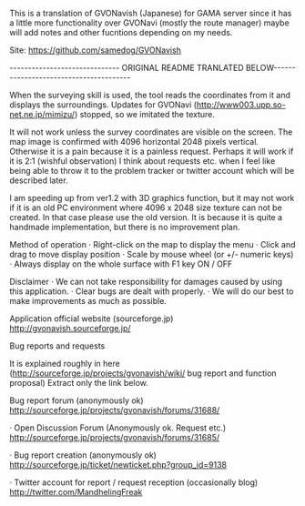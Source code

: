 This is a translation of GVONavish (Japanese) for GAMA server since it has a little more functionality
over GVONavi (mostly the route manager) maybe will add notes and other fucntions depending on my needs.

Site:
https://github.com/samedog/GVONavish


------------------------------ ORIGINAL README TRANLATED BELOW---------------------------------------


When the surveying skill is used, the tool reads the coordinates from it and displays the surroundings.
Updates for GVONavi (http://www003.upp.so-net.ne.jp/mimizu/) stopped, so we imitated the texture.


It will not work unless the survey coordinates are visible on the screen.
The map image is confirmed with 4096 horizontal 2048 pixels vertical.
Otherwise it is a pain because it is a painless request. Perhaps it will work if it is 2:1 (wishful observation)
I think about requests etc. when I feel like being able to throw it to the problem tracker or twitter account which will be described later.

I am speeding up from ver1.2 with 3D graphics function, but it may not work if it is an old PC environment where 4096 x 2048 size texture can not be created.
In that case please use the old version.
It is because it is quite a handmade implementation, but there is no improvement plan.


Method of operation
· Right-click on the map to display the menu
· Click and drag to move display position
· Scale by mouse wheel (or +/- numeric keys)
· Always display on the whole surface with F1 key ON / OFF


Disclaimer
· We can not take responsibility for damages caused by using this application.
· Clear bugs are dealt with properly.
· We will do our best to make improvements as much as possible.


Application official website (sourceforge.jp)
http://gvonavish.sourceforge.jp/


Bug reports and requests

It is explained roughly in here (http://sourceforge.jp/projects/gvonavish/wiki/ bug report and function proposal)
Extract only the link below.

 Bug report forum (anonymously ok)
http://sourceforge.jp/projects/gvonavish/forums/31688/

· Open Discussion Forum (Anonymously ok. Request etc.)
http://sourceforge.jp/projects/gvonavish/forums/31685/

· Bug report creation (anonymously ok)
http://sourceforge.jp/ticket/newticket.php?group_id=9138

· Twitter account for report / request reception (occasionally blog)
http://twitter.com/MandhelingFreak
